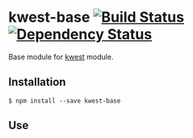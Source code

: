 # kwest-base [![Build Status][travis-image]][travis-url] [![Dependency Status][depstat-image]][depstat-url]

Base module for [kwest](https://github.com/Janpot/kwest) module.

## Installation

    $ npm install --save kwest-base

## Use



[travis-url]: http://travis-ci.org/Janpot/kwest-base
[travis-image]: http://img.shields.io/travis/Janpot/kwest-base.svg?style=flat

[depstat-url]: https://david-dm.org/Janpot/kwest-base
[depstat-image]: http://img.shields.io/david/Janpot/kwest-base.svg?style=flat
